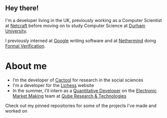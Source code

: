 ## Hey there!

I'm a developer living in the UK, previously working as a Computer Scientist at [Netcraft](https://www.netcraft.com/) before moving on to study Computer Science at [Durham University](https://www.durham.ac.uk).

I previously interned at [Google](https://about.google) writing software and at [Nethermind](https://www.nethermind.io/formal-verification) doing [Formal Verification](https://en.wikipedia.org/wiki/Formal_verification).

# About me
* I’m the developer of [Cactool](https://github.com/cactool/cactool) for research in the social sciences
* I'm a developer for the [Lichess](https://github.com/lichess-org/lila) website
* In the summer, I'll intern as a [Quantitative Developer](https://en.wikipedia.org/wiki/Quantitative_analysis_(finance)) on the [Electronic Market Making](https://en.wikipedia.org/wiki/Market_maker) team at [Qube Research & Technologies](https://www.qube-rt.com/)

Check out my pinned repositories for some of the projects I've made and worked on
